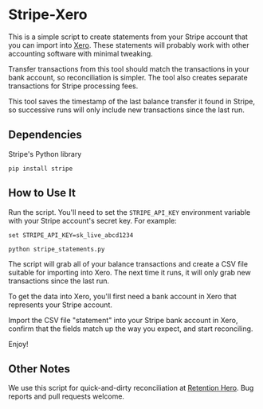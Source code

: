 Stripe-Xero
=================

This is a simple script to create statements from your Stripe account that you can import into [Xero](http://www.xero.com/). These statements will probably work with other accounting software with minimal tweaking.

Transfer transactions from this tool should match the transactions in your bank account, so reconciliation is simpler. The tool also creates separate transactions for Stripe processing fees.

This tool saves the timestamp of the last balance transfer it found in Stripe, so successive runs will only include new transactions since the last run.

Dependencies
------------

Stripe's Python library

    pip install stripe

How to Use It
------------

Run the script. You'll need to set the ``STRIPE_API_KEY`` environment variable with your Stripe account's secret key. For example:

    set STRIPE_API_KEY=sk_live_abcd1234 
	
	python stripe_statements.py

The script will grab all of your balance transactions and create a CSV file suitable for importing into Xero. The next time it runs, it will only grab new transactions since the last run.

To get the data into Xero, you'll first need a bank account in Xero that represents your Stripe account.

Import the CSV file "statement" into your Stripe bank account in Xero, confirm that the fields match up the way you expect, and start reconciling.

Enjoy!

Other Notes
-------

We use this script for quick-and-dirty reconciliation at [Retention Hero](http://www.retentionhero.com/). Bug reports and pull requests welcome.
